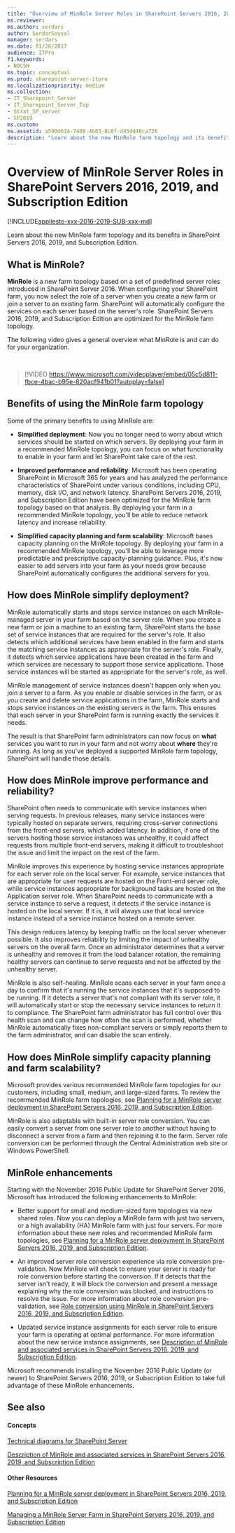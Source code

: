 ```yaml
---
title: "Overview of MinRole Server Roles in SharePoint Servers 2016, 2019, and Subscription Edition"
ms.reviewer: 
ms.author: serdars
author: SerdarSoysal
manager: serdars
ms.date: 01/26/2017
audience: ITPro
f1.keywords:
- NOCSH
ms.topic: conceptual
ms.prod: sharepoint-server-itpro
ms.localizationpriority: medium
ms.collection:
- IT_Sharepoint_Server
- IT_Sharepoint_Server_Top
- Strat_SP_server
- SP2019
ms.custom: 
ms.assetid: a590d614-7488-4b03-8c8f-d45dd48ca726
description: "Learn about the new MinRole farm topology and its benefits in SharePoint Server."
---
```


# Overview of MinRole Server Roles in SharePoint Servers 2016, 2019, and Subscription Edition

[!INCLUDE[appliesto-xxx-2016-2019-SUB-xxx-md](../includes/appliesto-xxx-2016-2019-SUB-xxx-md.md)] 

Learn about the new MinRole farm topology and its benefits in SharePoint Servers 2016, 2019, and Subscription Edition.
  
## What is MinRole?

**MinRole** is a new farm topology based on a set of predefined server roles introduced in SharePoint Server 2016. When configuring your SharePoint farm, you now select the role of a server when you create a new farm or join a server to an existing farm. SharePoint will automatically configure the services on each server based on the server's role. SharePoint Servers 2016, 2019, and Subscription Edition are optimized for the MinRole farm topology. 
  
The following video gives a general overview what MinRole is and can do for your organization.

<br/>
  
> [!VIDEO https://www.microsoft.com/videoplayer/embed/05c5d811-fbce-4bac-b95e-820acf941b01?autoplay=false]

## Benefits of using the MinRole farm topology

Some of the primary benefits to using MinRole are:
  
- **Simplified deployment**: Now you no longer need to worry about which services should be started on which servers. By deploying your farm in a recommended MinRole topology, you can focus on what functionality to enable in your farm and let SharePoint take care of the rest. 
    
- **Improved performance and reliability**: Microsoft has been operating SharePoint in Microsoft 365 for years and has analyzed the performance characteristics of SharePoint under various conditions, including CPU, memory, disk I/O, and network latency. SharePoint Servers 2016, 2019, and Subscription Edition have been optimized for the MinRole farm topology based on that analysis. By deploying your farm in a recommended MinRole topology, you'll be able to reduce network latency and increase reliability. 
    
- **Simplified capacity planning and farm scalability**: Microsoft bases capacity planning on the MinRole topology. By deploying your farm in a recommended MinRole topology, you'll be able to leverage more predictable and prescriptive capacity-planning guidance. Plus, it's now easier to add servers into your farm as your needs grow because SharePoint automatically configures the additional servers for you. 
    
## How does MinRole simplify deployment?

MinRole automatically starts and stops service instances on each MinRole-managed server in your farm based on the server role. When you create a new farm or join a machine to an existing farm, SharePoint starts the base set of service instances that are required for the server's role. It also detects which additional services have been enabled in the farm and starts the matching service instances as appropriate for the server's role. Finally, it detects which service applications have been created in the farm and which services are necessary to support those service applications. Those service instances will be started as appropriate for the server's role, as well.
  
MinRole management of service instances doesn't happen only when you join a server to a farm. As you enable or disable services in the farm, or as you create and delete service applications in the farm, MinRole starts and stops service instances on the existing servers in the farm. This ensures that each server in your SharePoint farm is running exactly the services it needs.
  
The result is that SharePoint farm administrators can now focus on **what** services you want to run in your farm and not worry about **where** they're running. As long as you've deployed a supported MinRole farm topology, SharePoint will handle those details. 
  
## How does MinRole improve performance and reliability?

SharePoint often needs to communicate with service instances when serving requests. In previous releases, many service instances were typically hosted on separate servers, requiring cross-server connections from the front-end servers, which added latency. In addition, if one of the servers hosting those service instances was unhealthy, it could affect requests from multiple front-end servers, making it difficult to troubleshoot the issue and limit the impact on the rest of the farm.
  
MinRole improves this experience by hosting service instances appropriate for each server role on the local server. For example, service instances that are appropriate for user requests are hosted on the Front-end server role, while service instances appropriate for background tasks are hosted on the Application server role. When SharePoint needs to communicate with a service instance to serve a request, it detects if the service instance is hosted on the local server. If it is, it will always use that local service instance instead of a service instance hosted on a remote server.
  
This design reduces latency by keeping traffic on the local server whenever possible. It also improves reliability by limiting the impact of unhealthy servers on the overall farm. Once an administrator determines that a server is unhealthy and removes it from the load balancer rotation, the remaining healthy servers can continue to serve requests and not be affected by the unhealthy server.
  
MinRole is also self-healing. MinRole scans each server in your farm once a day to confirm that it's running the service instances that it's supposed to be running. If it detects a server that's not compliant with its server role, it will automatically start or stop the necessary service instances to return it to compliance. The SharePoint farm administrator has full control over this health scan and can change how often the scan is performed, whether MinRole automatically fixes non-compliant servers or simply reports them to the farm administrator, and can disable the scan entirely.
  
## How does MinRole simplify capacity planning and farm scalability?

Microsoft provides various recommended MinRole farm topologies for our customers, including small, medium, and large-sized farms. To review the recommended MinRole farm topologies, see [Planning for a MinRole server deployment in SharePoint Servers 2016, 2019, and Subscription Edition](planning-for-a-minrole-server-deployment-in-sharepoint-server.md).
  
MinRole is also adaptable with built-in server role conversion. You can easily convert a server from one server role to another without having to disconnect a server from a farm and then rejoining it to the farm. Server role conversion can be performed through the Central Administration web site or Windows PowerShell.
  
## MinRole enhancements

Starting with the November 2016 Public Update for SharePoint Server 2016, Microsoft has introduced the following enhancements to MinRole:
  
- Better support for small and medium-sized farm topologies via new shared roles. Now you can deploy a MinRole farm with just two servers, or a high availability (HA) MinRole farm with just four servers. For more information about these new roles and recommended MinRole farm topologies, see [Planning for a MinRole server deployment in SharePoint Servers 2016, 2019, and Subscription Edition](planning-for-a-minrole-server-deployment-in-sharepoint-server.md).
    
- An improved server role conversion experience via role conversion pre-validation. Now MinRole will check to ensure your server is ready for role conversion before starting the conversion. If it detects that the server isn't ready, it will block the conversion and present a message explaining why the role conversion was blocked, and instructions to resolve the issue. For more information about role conversion pre-validation, see [Role conversion using MinRole in SharePoint Servers 2016, 2019, and Subscription Edition](../administration/role-conversion-using-minrole-in-sharepoint-server-2016.md).
    
- Updated service instance assignments for each server role to ensure your farm is operating at optimal performance. For more information about the new service instance assignments, see [Description of MinRole and associated services in SharePoint Servers 2016, 2019, and Subscription Edition](../administration/description-of-minrole-and-associated-services-in-sharepoint-server-2016.md).
    
Microsoft recommends installing the November 2016 Public Update (or newer) to SharePoint Servers 2016, 2019, or Subscription Edition to take full advantage of these MinRole enhancements.
  
## See also

#### Concepts

[Technical diagrams for SharePoint Server](../technical-reference/technical-diagrams.md)

[Description of MinRole and associated services in SharePoint Servers 2016, 2019, and Subscription Edition](../administration/description-of-minrole-and-associated-services-in-sharepoint-server-2016.md)

#### Other Resources

[Planning for a MinRole server deployment in SharePoint Servers 2016, 2019, and Subscription Edition](planning-for-a-minrole-server-deployment-in-sharepoint-server.md)
  
[Managing a MinRole Server Farm in SharePoint Servers 2016, 2019, and Subscription Edition](../administration/managing-a-minrole-server-farm-in-sharepoint-server-2016.md)

